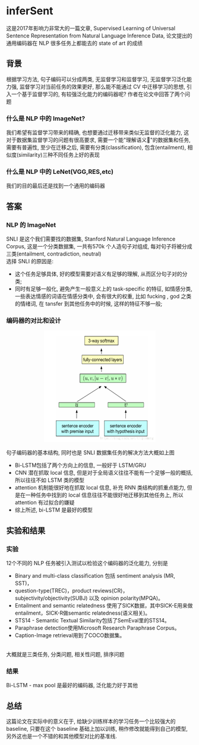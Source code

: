 # inferSent
这是2017年影响力非常大的一篇文章, Supervised Learning of Universal Sentence Representation from Natural Language Inference Data, 论文提出的通用编码器在 NLP 很多任务上都能去的 state of art 的成绩

## 背景
根据学习方法, 句子编码可以分成两类, 无监督学习和监督学习, 无监督学习泛化能力强, 监督学习对当前任务的效果更好, 那么能不能通过 CV 中迁移学习的思想, 引入一个基于监督学习的, 有较强泛化能力的编码器呢?
作者在论文中回答了两个问题
### 什么是 NLP 中的 ImageNet?
我们希望有监督学习带来的精确, 也想要通过迁移带来类似无监督的泛化能力, 这对于数据集监督学习的问题有很高要求, 需要一个能"理解语义"的数据集和任务, 需要有普遍性, 至少在迁移之后, 需要有分类(classification), 包含(entailment), 相似度(similarity)三种不同任务上好的表现
### 什么是 NLP 中的 LeNet(VGG,RES,etc)
我们的目的最后还是找到一个通用的编码器

## 答案
### NLP 的 ImageNet
SNLI 是这个我们需要找的数据集, Stanford Natural Language Inference Corpus, 这是一个分类数据集, 一共有570k 个人造句子对组成, 每对句子将被分成三类(entailment, contradiction, neutral)<br>
选择 SNLI 的原因是:
-  这个任务足够具体, 好的模型需要对语义有足够的理解, 从而区分句子对的分类; 
-  同时有足够一般化, 避免产生一般意义上的 task-specific 的特征, 如情感分类, 一些表达情感的词语在情感分类中, 会有很大的权重, 比如 fucking , god 之类的情绪词, 在 tansfer 到其他任务中的时候, 这样的特征不够一般;
### 编码器的对比和设计
<div align=center>
<img width="300" height="300" src="images/2.png">
</div>

句子编码器的基本结构, 同时也是 SNLI 数据集任务的解决方法大概如上图
- Bi-LSTM包括了两个方向上的信息, 一般好于 LSTM/GRU
- CNN 潜在抓取 local 信息, 但是对于全局语义往往不能有一个足够一般的概括, 所以往往不如 LSTM 类的模型
- attention 机制能很好地在抓取 local 信息, 补充 RNN 类结构的抓重点能力, 但是在一种任务中找到的 local 信息往往不能很好地迁移到其他任务上, 所以 attention 有过拟合的嫌疑
- 综上所述, bi-LSTM 是最好的模型

## 实验和结果
### 实验
12个不同的 NLP 任务被引入测试以检验这个编码器的泛化能力, 分别是
- Binary and multi-class classification 包括 sentiment analysis (MR, SST)， 
- question-type(TREC)，product reviews(CR)， subjectivity/objectivity(SUBJ) 以及 opinion polarity(MPQA)。 
- Entailment and semantic relatedness 使用了SICK数据，其中SICK-E用来做entailment，SICK-R做semantic relatedness(语义相关)。 
- STS14 - Semantic Textual Similarity包括了SemEval里的STS14。 
- Paraphrase detection使用Microsoft Research Paraphrase Corpus。 
- Caption-Image retrieval用到了COCO数据集。
<br>
大概就是三类任务, 分类问题, 相关性问题, 排序问题

### 结果
 Bi-LSTM - max pool 是最好的编码器, 泛化能力好于其他

 ## 总结
 这篇论文在实际中的意义在于, 给缺少训练样本的学习任务一个比较强大的 baseline, 只要在这个 baseline 基础上加以训练, 稍作修改就能得到自己的模型, 另外这也是一个不错的和其他模型对比的基准线.